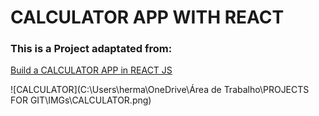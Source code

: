 # CALCULATOR APP WITH REACT

### This is a Project adaptated from:

[Build a CALCULATOR APP in REACT JS
](https://www.youtube.com/watch?v=oiX-6Y2oGjI&list=PLR8vUZDE6IeNFRpeXZ0vSb4csqp1x5F3Q&index=12)

![CALCULATOR](C:\Users\herma\OneDrive\Área de Trabalho\PROJECTS FOR GIT\IMGs\CALCULATOR.png)
